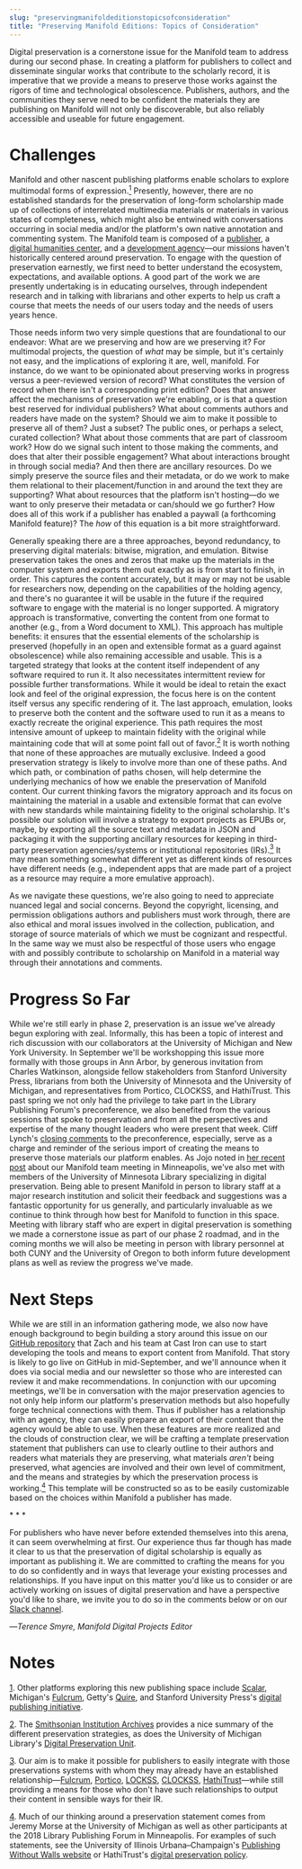 ```yaml
---
slug: "preservingmanifoldeditionstopicsofconsideration"
title: "Preserving Manifold Editions: Topics of Consideration"
---
```


Digital preservation is a cornerstone issue for the Manifold team to address during our second phase. In creating a platform for publishers to collect and disseminate singular works that contribute to the scholarly record, it is imperative that we provide a means to preserve those works against the rigors of time and technological obsolescence. Publishers, authors, and the communities they serve need to be confident the materials they are publishing on Manifold will not only be discoverable, but also reliably accessible and useable for future engagement.

<!--truncate-->

# Challenges
Manifold and other nascent publishing platforms enable scholars to explore multimodal forms of expression.[<sup>1</sup>](#fn1) Presently, however, there are no established standards for the preservation of long-form scholarship made up of collections of interrelated multimedia materials or materials in various states of completeness, which might also be entwined with conversations occurring in social media and/or the platform's own native annotation and commenting system. The Manifold team is composed of a [publisher](https://www.upress.umn.edu/), a [digital humanities center](https://gcdsl.commons.gc.cuny.edu/), and a [development agency](http://castironcoding.com/)—our missions haven't historically centered around preservation. To engage with the question of preservation earnestly, we first need to better understand the ecosystem, expectations, and available options. A good part of the work we are presently undertaking is in educating ourselves, through independent research and in talking with librarians and other experts to help us craft a course that meets the needs of our users today and the needs of users years hence.

Those needs inform two very simple questions that are foundational to our endeavor: What are we preserving and how are we preserving it? For multimodal projects, the question of _what_ may be simple, but it's certainly not easy, and the implications of exploring it are, well, manifold. For instance, do we want to be opinionated about preserving works in progress versus a peer-reviewed version of record? What constitutes the version of record when there isn't a corresponding print edition? Does that answer affect the mechanisms of preservation we're enabling, or is that a question best reserved for individual publishers? What about comments authors and readers have made on the system? Should we aim to make it possible to preserve all of them? Just a subset? The public ones, or perhaps a select, curated collection? What about those comments that are part of classroom work? How do we signal such intent to those making the comments, and does that alter their possible engagement? What about interactions brought in through social media? And then there are ancillary resources. Do we simply preserve the source files and their metadata, or do we work to make them relational to their placement/function in and around the text they are supporting? What about resources that the platform isn't hosting—do we want to only preserve their metadata or can/should we go further? How does all of this work if a publisher has enabled a paywall (a forthcoming Manifold feature)? The _how_ of this equation is a bit more straightforward.

Generally speaking there are a three approaches, beyond redundancy, to preserving digital materials: bitwise, migration, and emulation. Bitwise preservation takes the ones and zeros that make up the materials in the computer system and exports them out exactly as is from start to finish, in order. This captures the content accurately, but it may or may not be usable for researchers now, depending on the capabilities of the holding agency, and there's no guarantee it will be usable in the future if the required software to engage with the material is no longer supported. A migratory approach is transformative, converting the content from one format to another (e.g., from a Word document to XML). This approach has multiple benefits: it ensures that the essential elements of the scholarship is preserved (hopefully in an open and extensible format as a guard against obsolescence) while also remaining accessible and usable. This is a targeted strategy that looks at the content itself independent of any software required to run it. It also necessitates intermittent review for possible further transformations. While it would be ideal to retain the exact look and feel of the original expression, the focus here is on the content itself versus any specific rendering of it. The last approach, emulation, looks to preserve both the content and the software used to run it as a means to exactly recreate the original experience. This path requires the most intensive amount of upkeep to maintain fidelity with the original while maintaining code that will at some point fall out of favor.[<sup>2</sup>](#fn2) It is worth nothing that none of these approaches are mutually exclusive. Indeed a good preservation strategy is likely to involve more than one of these paths. And which path, or combination of paths chosen, will help determine the underlying mechanics of how we enable the preservation of Manifold content. Our current thinking favors the migratory approach and its focus on maintaining the material in a usable and extensible format that can evolve with new standards while maintaining fidelity to the original scholarship. It's possible our solution will involve a strategy to export projects as EPUBs or, maybe, by exporting all the source text and metadata in JSON and packaging it with the supporting ancillary resources for keeping in third-party preservation agencies/systems or institutional repositories (IRs).[<sup>3</sup>](#fn3) It may mean something somewhat different yet as different kinds of resources have different needs (e.g., independent apps that are made part of a project as a resource may require a more emulative approach).

As we navigate these questions, we're also going to need to appreciate nuanced legal and social concerns. Beyond the copyright, licensing, and permission obligations authors and publishers must work through, there are also ethical and moral issues involved in the collection, publication, and storage of source materials of which we must be cognizant and respectful. In the same way we must also be respectful of those users who engage with and possibly contribute to scholarship on Manifold in a material way through their annotations and comments.

# Progress So Far
 While we're still early in phase 2, preservation is an issue we've already begun exploring with zeal. Informally, this has been a topic of interest and rich discussion with our collaborators at the University of Michigan and New York University. In September we'll be workshopping this issue more formally with those groups in Ann Arbor, by generous invitation from Charles Watkinson, alongside fellow stakeholders from Stanford University Press, librarians from both the University of Minnesota and the University of Michigan, and representatives from Portico, CLOCKSS, and HathiTrust. This past spring we not only had the privilege to take part in the Library Publishing Forum's preconference, we also benefited from the various sessions that spoke to preservation and from all the perspectives and expertise of the many thought leaders who were present that week. Cliff Lynch's [closing comments](https://www.pscp.tv/LibPubCoalition/1BdxYRymRNYKX) to the preconference, especially, serve as a charge and reminder of the serious import of creating the means to preserve those materials our platform enables. As Jojo noted in [her recent post](http://blog.manifoldapp.org/2018/08/17/manifold-meeting-in-minnesota/) about our Manifold team meeting in Minneapolis, we've also met with members of the University of Minnesota Library specializing in digital preservation. Being able to present Manifold in person to library staff at a major research institution and solicit their feedback and suggestions was a fantastic opportunity for us generally, and particularly invaluable as we continue to think through how best for Manifold to function in this space. Meeting with library staff who are expert in digital preservation is something we made a cornerstone issue as part of our phase 2 roadmad, and in the coming months we will also be meeting in person with library personnel at both CUNY and the University of Oregon to both inform future development plans as well as review the progress we've made.

# Next Steps
 While we are still in an information gathering mode, we also now have enough background to begin building a story around this issue on our [GitHub repository](https://github.com/ManifoldScholar/manifold/) that Zach and his team at Cast Iron can use to start developing the tools and means to export content from Manifold. That story is likely to go live on GitHub in mid-September, and we'll announce when it does via social media and our newsletter so those who are interested can review it and make recommendations. In conjunction with our upcoming meetings, we'll be in conversation with the major preservation agencies to not only help inform our platform's preservation methods but also hopefully forge technical connections with them. Thus if publisher has a relationship with an agency, they can easily prepare an export of their content that the agency would be able to use. When these features are more realized and the clouds of construction clear, we will be crafting a template preservation statement that publishers can use to clearly outline to their authors and readers what materials they are preserving, what materials _aren't_ being preserved, what agencies are involved and their own level of commitment, and the means and strategies by which the preservation process is working.[<sup>4</sup>](#fn4) This template will be constructed so as to be easily customizable based on the choices within Manifold a publisher has made.

\* \* \*

 For publishers who have never before extended themselves into this arena, it can seem overwhelming at first. Our experience thus far though has made it clear to us that the preservation of digital scholarship is equally as important as publishing it. We are committed to crafting the means for you to do so confidently and in ways that leverage your existing processes and relationships. If you have input on this matter you'd like us to consider or are actively working on issues of digital preservation and have a perspective you'd like to share, we invite you to do so in the comments below or on our [Slack channel](https://manifold-slackin.herokuapp.com/).

 —_Terence Smyre, Manifold Digital Projects Editor_

# Notes
[1](#ref1). Other platforms exploring this new publishing space include [Scalar](https://scalar.me/anvc/), Michigan's [Fulcrum](https://www.fulcrum.org/), Getty's [Quire](https://www.getty.edu/publications/digital/platforms-tools.html), and Stanford University Press's [digital publishing initiative](https://www.sup.org/digital/).

[2](#ref2). The [Smithsonian Institution Archives](https://siarchives.si.edu/what-we-do/digital-curation/preservation-strategies-born-digital-materials) provides a nice summary of the different preservation strategies, as does the University of Michigan Library's [Digital Preservation Unit](https://www.lib.umich.edu/preservation-and-conservation/digital-preservation-unit).

[3](#ref3). Our aim is to make it possible for publishers to easily integrate with those preservations systems with whom they may already have an established relationship—[Fulcrum](https://www.fulcrum.org/), [Portico](https://www.portico.org/), [LOCKSS](https://www.lockss.org/), [CLOCKSS](https://www.clockss.org/clockss/Home), [HathiTrust](https://www.hathitrust.org/)—while still providing a means for those who don't have such relationships to output their content in sensible ways for their IR.

[4](#ref4). Much of our thinking around a preservation statement comes from Jeremy Morse at the University of Michigan as well as other participants at the 2018 Library Publishing Forum in Minneapolis. For examples of such statements, see the University of Illinois Urbana–Champaign's [Publishing Without Walls website](https://publishingwithoutwalls.illinois.edu/preservation/) or HathiTrust's [digital preservation policy](https://www.hathitrust.org/preservation).

